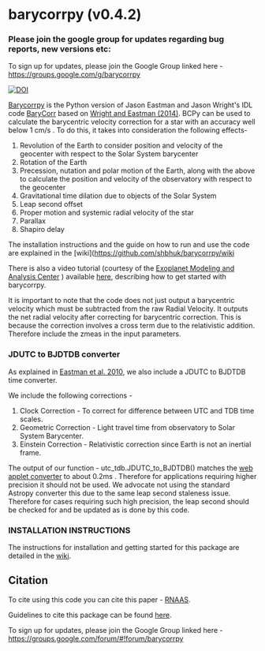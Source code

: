# barycorrpy (v0.4.2)

### Please join the google group for updates regarding bug reports, new versions etc:
To sign up for updates, please join the Google Group linked here -
https://groups.google.com/g/barycorrpy

[![DOI](https://zenodo.org/badge/DOI/10.5281/zenodo.1115856.svg)](https://doi.org/10.5281/zenodo.1115856)

[Barycorrpy](http://iopscience.iop.org/article/10.3847/2515-5172/aaa4b7) is the Python version of Jason Eastman and Jason Wright's IDL code [BaryCorr](http://astroutils.astronomy.ohio-state.edu/exofast/pro/exofast/bary/zbarycorr.pro) based on [Wright and Eastman (2014)](https://arxiv.org/pdf/1409.4774.pdf). BCPy can be used to calculate the barycentric velocity correction for a star with an accuracy well below 1 cm/s .
To do this, it takes into consideration the following effects-

1. Revolution of the Earth to consider position and velocity of the geocenter with respect to the Solar System barycenter
2. Rotation of the Earth
3. Precession, nutation and polar motion of the Earth, along with the above to calculate the position and velocity of the observatory with respect to the geocenter
4. Gravitational time dilation due to objects of the Solar System
5. Leap second offset
6. Proper motion and systemic radial velocity of the star
7. Parallax
8. Shapiro delay



The installation instructions and the guide on how to run and use the code are explained in the [wiki](https://github.com/shbhuk/barycorrpy/wiki

There is also a video tutorial (courtesy of the [Exoplanet Modeling and Analysis Center](https://emac.gsfc.nasa.gov/) ) available [here](https://www.youtube.com/watch?v=5SqmL6TdJjs), describing how to get started with barycorrpy.

It is important to note that the code does not just output a barycentric velocity which must be subtracted from the raw Radial Velocity. It outputs the net radial velocity after correcting for barycentric correction. This is because the correction involves a cross term due to the relativistic addition. Therefore include the zmeas in the input parameters.



### JDUTC to BJDTDB converter
As explained in [Eastman et al. 2010](http://adsabs.harvard.edu/abs/2010PASP..122..935E), we also include a JDUTC to BJDTDB time converter.

We include the following corrections -

1. Clock Correction - To correct for difference between UTC and TDB time scales.
2. Geometric Correction - Light travel time from observatory to Solar System Barycenter.
3. Einstein Correction - Relativistic correction since Earth is not an inertial frame.

The output of our function - utc_tdb.JDUTC_to_BJDTDB() matches the [web applet converter](http://astroutils.astronomy.ohio-state.edu/time/utc2bjd.html) to about 0.2ms . Therefore for applications requiring higher precision it should not be used.
We advocate not using the standard Astropy converter this due to the same leap second staleness issue. Therefore for cases requiring such high precision, the leap second should be checked for and be updated as is done by this code.


### INSTALLATION INSTRUCTIONS

The instructions for installation and getting started for this package are detailed in the [wiki](https://github.com/shbhuk/barycorrpy/wiki).

## Citation
To cite using this code you can cite this paper - [RNAAS](http://iopscience.iop.org/article/10.3847/2515-5172/aaa4b7).

Guidelines to cite this package can be found [here](https://github.com/AASJournals/Tutorials/blob/master/Repositories/CitingRepositories.md).

To sign up for updates, please join the Google Group linked here -
https://groups.google.com/forum/#!forum/barycorrpy
